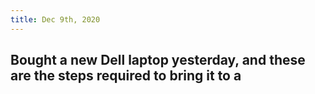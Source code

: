 ```yaml
---
title: Dec 9th, 2020
---
```


## Bought a new Dell laptop yesterday, and these are the steps required to bring it to a
